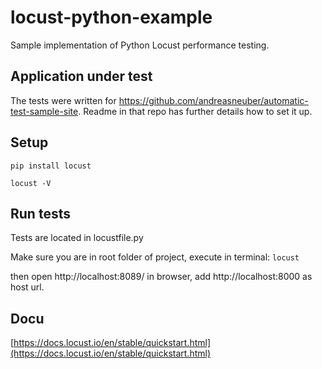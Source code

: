 # locust-python-example
Sample implementation of Python Locust performance testing.

## Application under test
The tests were written for https://github.com/andreasneuber/automatic-test-sample-site.
Readme in that repo has further details how to set it up.

## Setup
```
pip install locust

locust -V
```

## Run tests 
Tests are located in locustfile.py

Make sure you are in root folder of project, execute in terminal: `locust`

then open http://localhost:8089/ in browser, add http://localhost:8000 as host url.


## Docu
[https://docs.locust.io/en/stable/quickstart.html](https://docs.locust.io/en/stable/quickstart.html)

